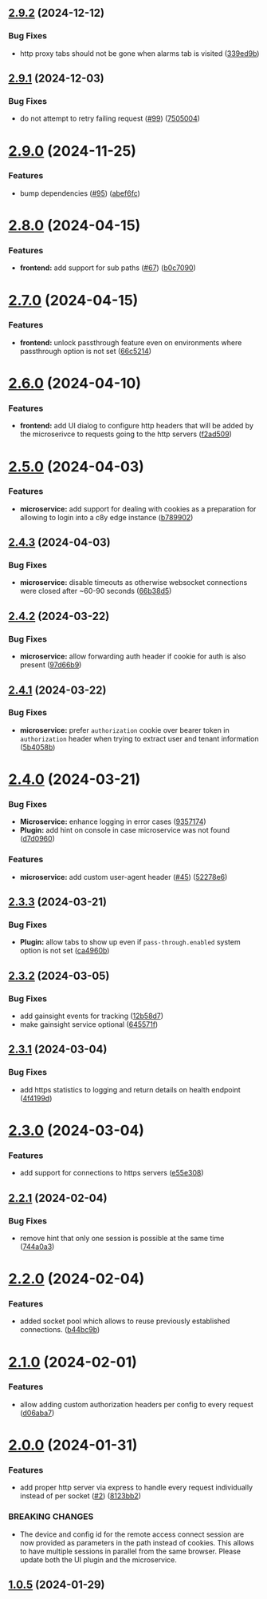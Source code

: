 ## [2.9.2](https://github.com/Cumulocity-IoT/cumulocity-remote-access-cloud-http-proxy/compare/v2.9.1...v2.9.2) (2024-12-12)


### Bug Fixes

* http proxy tabs should not be gone when alarms tab is visited ([339ed9b](https://github.com/Cumulocity-IoT/cumulocity-remote-access-cloud-http-proxy/commit/339ed9bc1a8645a2b78632cb81bbf703356b9c51))

## [2.9.1](https://github.com/Cumulocity-IoT/cumulocity-remote-access-cloud-http-proxy/compare/v2.9.0...v2.9.1) (2024-12-03)


### Bug Fixes

* do not attempt to retry failing request ([#99](https://github.com/Cumulocity-IoT/cumulocity-remote-access-cloud-http-proxy/issues/99)) ([7505004](https://github.com/Cumulocity-IoT/cumulocity-remote-access-cloud-http-proxy/commit/750500402bd573f7ce0e37d02b7449c336ae6ac4))

# [2.9.0](https://github.com/Cumulocity-IoT/cumulocity-remote-access-cloud-http-proxy/compare/v2.8.0...v2.9.0) (2024-11-25)


### Features

* bump dependencies ([#95](https://github.com/Cumulocity-IoT/cumulocity-remote-access-cloud-http-proxy/issues/95)) ([abef6fc](https://github.com/Cumulocity-IoT/cumulocity-remote-access-cloud-http-proxy/commit/abef6fcfe49e222c4debfa089d656f816b0d5176))

# [2.8.0](https://github.com/Cumulocity-IoT/cumulocity-remote-access-cloud-http-proxy/compare/v2.7.0...v2.8.0) (2024-04-15)


### Features

* **frontend:** add support for sub paths ([#67](https://github.com/Cumulocity-IoT/cumulocity-remote-access-cloud-http-proxy/issues/67)) ([b0c7090](https://github.com/Cumulocity-IoT/cumulocity-remote-access-cloud-http-proxy/commit/b0c70906a8a0f21b68bfe82fc583b990779c1d90))

# [2.7.0](https://github.com/Cumulocity-IoT/cumulocity-remote-access-cloud-http-proxy/compare/v2.6.0...v2.7.0) (2024-04-15)


### Features

* **frontend:** unlock passthrough feature even on environments where passthrough option is not set ([66c5214](https://github.com/Cumulocity-IoT/cumulocity-remote-access-cloud-http-proxy/commit/66c52147982fa1ff167794ea32a7c389a533ee61))

# [2.6.0](https://github.com/Cumulocity-IoT/cumulocity-remote-access-cloud-http-proxy/compare/v2.5.0...v2.6.0) (2024-04-10)


### Features

* **frontend:** add UI dialog to configure http headers that will be added by the microserivce to requests going to the http servers ([f2ad509](https://github.com/Cumulocity-IoT/cumulocity-remote-access-cloud-http-proxy/commit/f2ad509943f1129065aaafddd1eb7a925dbaf3d6))

# [2.5.0](https://github.com/Cumulocity-IoT/cumulocity-remote-access-cloud-http-proxy/compare/v2.4.3...v2.5.0) (2024-04-03)


### Features

* **microservice:** add support for dealing with cookies as a preparation for allowing to login into a c8y edge instance ([b789902](https://github.com/Cumulocity-IoT/cumulocity-remote-access-cloud-http-proxy/commit/b78990293859481ea00cd93e7c1c03fd15aa943b))

## [2.4.3](https://github.com/Cumulocity-IoT/cumulocity-remote-access-cloud-http-proxy/compare/v2.4.2...v2.4.3) (2024-04-03)


### Bug Fixes

* **microservice:** disable timeouts as otherwise websocket connections were closed after ~60-90 seconds ([66b38d5](https://github.com/Cumulocity-IoT/cumulocity-remote-access-cloud-http-proxy/commit/66b38d57ddb777549c5233fa566e8dba67cafd0b))

## [2.4.2](https://github.com/Cumulocity-IoT/cumulocity-remote-access-cloud-http-proxy/compare/v2.4.1...v2.4.2) (2024-03-22)


### Bug Fixes

* **microservice:** allow forwarding auth header if cookie for auth is also present ([97d66b9](https://github.com/Cumulocity-IoT/cumulocity-remote-access-cloud-http-proxy/commit/97d66b9766d8cd4314502757155b55782d867f9f))

## [2.4.1](https://github.com/Cumulocity-IoT/cumulocity-remote-access-cloud-http-proxy/compare/v2.4.0...v2.4.1) (2024-03-22)


### Bug Fixes

* **microservice:** prefer `authorization` cookie over bearer token in `authorization` header when trying to extract user and tenant information ([5b4058b](https://github.com/Cumulocity-IoT/cumulocity-remote-access-cloud-http-proxy/commit/5b4058bda3b4bc186118f09e99d58d9ed5496bde))

# [2.4.0](https://github.com/Cumulocity-IoT/cumulocity-remote-access-cloud-http-proxy/compare/v2.3.3...v2.4.0) (2024-03-21)


### Bug Fixes

* **Microservice:** enhance logging in error cases ([9357174](https://github.com/Cumulocity-IoT/cumulocity-remote-access-cloud-http-proxy/commit/93571749c1c4dfc0b0c49f1371a43ab576bea65a))
* **Plugin:** add hint on console in case microservice was not found ([d7d0960](https://github.com/Cumulocity-IoT/cumulocity-remote-access-cloud-http-proxy/commit/d7d0960d3f8df7a62d55725ce84d2a2c0849f91c))


### Features

* **microservice:** add custom user-agent header ([#45](https://github.com/Cumulocity-IoT/cumulocity-remote-access-cloud-http-proxy/issues/45)) ([52278e6](https://github.com/Cumulocity-IoT/cumulocity-remote-access-cloud-http-proxy/commit/52278e63f813af1d776c43e0a99feb528f3f654d))

## [2.3.3](https://github.com/Cumulocity-IoT/cumulocity-remote-access-cloud-http-proxy/compare/v2.3.2...v2.3.3) (2024-03-21)


### Bug Fixes

* **Plugin:** allow tabs to show up even if `pass-through.enabled` system option is not set ([ca4960b](https://github.com/Cumulocity-IoT/cumulocity-remote-access-cloud-http-proxy/commit/ca4960b029d0af30adb9df1ab6dd9bb3c4842f46))

## [2.3.2](https://github.com/Cumulocity-IoT/cumulocity-remote-access-cloud-http-proxy/compare/v2.3.1...v2.3.2) (2024-03-05)


### Bug Fixes

* add gainsight events for tracking ([12b58d7](https://github.com/Cumulocity-IoT/cumulocity-remote-access-cloud-http-proxy/commit/12b58d7b01899f9bcfb350044618fcf9dff5a893))
* make gainsight service optional ([645571f](https://github.com/Cumulocity-IoT/cumulocity-remote-access-cloud-http-proxy/commit/645571f14c21321bf404699b5f7bee2228f10cb0))

## [2.3.1](https://github.com/Cumulocity-IoT/cumulocity-remote-access-cloud-http-proxy/compare/v2.3.0...v2.3.1) (2024-03-04)


### Bug Fixes

* add https statistics to logging and return details on health endpoint ([4f4199d](https://github.com/Cumulocity-IoT/cumulocity-remote-access-cloud-http-proxy/commit/4f4199dd70bc01c0920c48b142a126479ca8018d))

# [2.3.0](https://github.com/Cumulocity-IoT/cumulocity-remote-access-cloud-http-proxy/compare/v2.2.1...v2.3.0) (2024-03-04)


### Features

* add support for connections to https servers ([e55e308](https://github.com/Cumulocity-IoT/cumulocity-remote-access-cloud-http-proxy/commit/e55e3081be42711c1551c0b5777e4752aa1b7f57))

## [2.2.1](https://github.com/Cumulocity-IoT/cumulocity-remote-access-cloud-http-proxy/compare/v2.2.0...v2.2.1) (2024-02-04)


### Bug Fixes

* remove hint that only one session is possible at the same time ([744a0a3](https://github.com/Cumulocity-IoT/cumulocity-remote-access-cloud-http-proxy/commit/744a0a394d55064cf027e513f96e3f809cf8b18d))

# [2.2.0](https://github.com/Cumulocity-IoT/cumulocity-remote-access-cloud-http-proxy/compare/v2.1.0...v2.2.0) (2024-02-04)


### Features

* added socket pool which allows to reuse previously established connections. ([b44bc9b](https://github.com/Cumulocity-IoT/cumulocity-remote-access-cloud-http-proxy/commit/b44bc9b2c924a07759783e2dabf6d6f95f45c975))

# [2.1.0](https://github.com/Cumulocity-IoT/cumulocity-remote-access-cloud-http-proxy/compare/v2.0.0...v2.1.0) (2024-02-01)


### Features

* allow adding custom authorization headers per config to every request ([d06aba7](https://github.com/Cumulocity-IoT/cumulocity-remote-access-cloud-http-proxy/commit/d06aba7ea6fb643b4eb8f54c7eaa0ec1e8d3e9db))

# [2.0.0](https://github.com/Cumulocity-IoT/cumulocity-remote-access-cloud-http-proxy/compare/v1.0.5...v2.0.0) (2024-01-31)


### Features

* add proper http server via express to handle every request individually instead of per socket ([#2](https://github.com/Cumulocity-IoT/cumulocity-remote-access-cloud-http-proxy/issues/2)) ([8123bb2](https://github.com/Cumulocity-IoT/cumulocity-remote-access-cloud-http-proxy/commit/8123bb2591941ae06cf691d3afe4a21da757d6b8))


### BREAKING CHANGES

* The device and config id for the remote access connect session are now provided as parameters in the path instead of cookies. This allows to have multiple sessions in parallel from the same browser. Please update both the UI plugin and the microservice.

## [1.0.5](https://github.com/Cumulocity-IoT/cumulocity-remote-access-cloud-http-proxy/compare/v1.0.4...v1.0.5) (2024-01-29)
